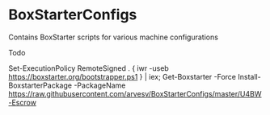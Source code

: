 # BoxStarterConfigs
Contains BoxStarter scripts for various machine configurations


Todo

Set-ExecutionPolicy RemoteSigned
. { iwr -useb https://boxstarter.org/bootstrapper.ps1 } | iex; Get-Boxstarter -Force
Install-BoxstarterPackage -PackageName https://raw.githubusercontent.com/arvesv/BoxStarterConfigs/master/U4BW-Escrow
